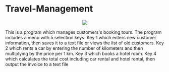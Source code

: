 # Travel-Management
<p align="center">
   <img src="https://user-images.githubusercontent.com/71002958/172518111-810a6cbe-c34c-40a7-a35b-6c72526f5f6f.png">
</p>
This is a program which manages customers's booking tours. The program includes a menu with 5 selection keys. Key 1 which enters new customer information, then saves it to a text file or views the list of old customers. Key 2 which rents a car by entering the number of kilometers and then multiplying by the price per 1 km. Key 3 which books a hotel room. Key 4 which calculates the total cost including car rental and hotel rental, then output the invoice to a text file
